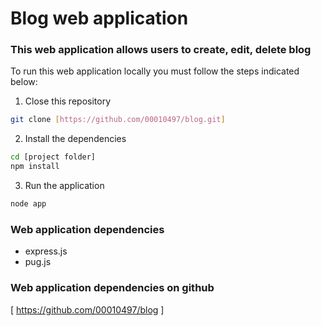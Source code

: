# Blog web application

### This web application allows users to create, edit, delete blog

To run this web application locally you must follow the steps indicated below:

1. Close this repository
```bash
git clone [https://github.com/00010497/blog.git]
```

2. Install the dependencies
```bash
cd [project folder]
npm install 
```

3. Run the application
```bash
node app
```

### Web application dependencies 
- express.js
- pug.js

### Web application dependencies on github
[ https://github.com/00010497/blog ]
